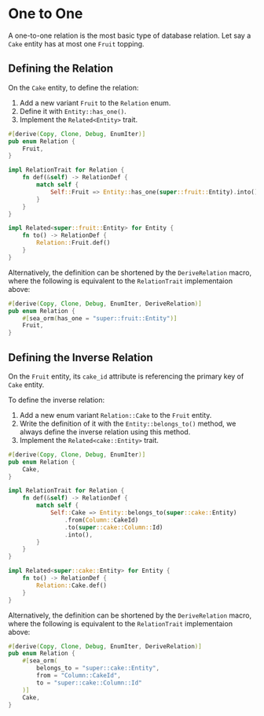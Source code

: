 # One to One

A one-to-one relation is the most basic type of database relation. Let say a `Cake` entity has at most one `Fruit` topping.

## Defining the Relation

On the `Cake` entity, to define the relation:
1. Add a new variant `Fruit` to the `Relation` enum.
1. Define it with `Entity::has_one()`.
1. Implement the `Related<Entity>` trait.

```rust {3,9,14} title="entity/cake.rs"
#[derive(Copy, Clone, Debug, EnumIter)]
pub enum Relation {
    Fruit,
}

impl RelationTrait for Relation {
    fn def(&self) -> RelationDef {
        match self {
            Self::Fruit => Entity::has_one(super::fruit::Entity).into(),
        }
    }
}

impl Related<super::fruit::Entity> for Entity {
    fn to() -> RelationDef {
        Relation::Fruit.def()
    }
}
```

Alternatively, the definition can be shortened by the `DeriveRelation` macro,
where the following is equivalent to the `RelationTrait` implementaion above:

```rust
#[derive(Copy, Clone, Debug, EnumIter, DeriveRelation)]
pub enum Relation {
    #[sea_orm(has_one = "super::fruit::Entity")]
    Fruit,
}
```

## Defining the Inverse Relation

On the `Fruit` entity, its `cake_id` attribute is referencing the primary key of `Cake` entity.

To define the inverse relation:
1. Add a new enum variant `Relation::Cake` to the `Fruit` entity.
1. Write the definition of it with the `Entity::belongs_to()` method, we always define the inverse relation using this method.
1. Implement the `Related<cake::Entity>` trait.

```rust title="entity/fruit.rs"
#[derive(Copy, Clone, Debug, EnumIter)]
pub enum Relation {
    Cake,
}

impl RelationTrait for Relation {
    fn def(&self) -> RelationDef {
        match self {
            Self::Cake => Entity::belongs_to(super::cake::Entity)
                .from(Column::CakeId)
                .to(super::cake::Column::Id)
                .into(),
        }
    }
}

impl Related<super::cake::Entity> for Entity {
    fn to() -> RelationDef {
        Relation::Cake.def()
    }
}
```

Alternatively, the definition can be shortened by the `DeriveRelation` macro,
where the following is equivalent to the `RelationTrait` implementaion above:

```rust
#[derive(Copy, Clone, Debug, EnumIter, DeriveRelation)]
pub enum Relation {
    #[sea_orm(
        belongs_to = "super::cake::Entity",
        from = "Column::CakeId",
        to = "super::cake::Column::Id"
    )]
    Cake,
}
```
